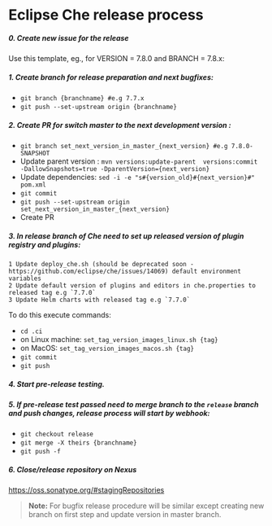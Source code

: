 # Eclipse Che release process

##### 0. Create new issue for the release

Use this template, eg., for VERSION = 7.8.0 and BRANCH = 7.8.x:

<!-- 
RELEASE-TEMPLATE-BEGIN

### Release status
| Owner | Process | Script | Artifact(s) |
| --- | --- | --- | --- |
| <ul><li>[ ] @azatsarynnyy</li></ul>| [che-theia](https://github.com/eclipse/che-theia/blob/master/RELEASE.md) | [***MANUAL***](https://github.com/eclipse/che-theia/blob/master/RELEASE.md) | `quay.io/eclipse/che-theia` |
| <ul><li>[ ] @nickboldt</li></ul>| [che-machine-exec](https://github.com/eclipse/che-machine-exec/blob/master/RELEASE.md) | [RELEASE.sh](https://github.com/eclipse/che-machine-exec/blob/master/RELEASE.sh) | `quay.io/eclipse/che-machine-exec` | 
| <ul><li>[ ] @ibuziuk / @nickboldt</li></ul>| che-plugin-registry | ***MANUAL*** | `quay.io/eclipse/che-plugin-registry` | 
| | | | <ul><li>[ ] Copy nightly/next versions of che-theia & machine-exec as `$VERSION` to master and `$BRANCH` branches</li></ul>| 
| <ul><li>[ ] @nickboldt</li></ul>| [che-devfile-registry](https://github.com/eclipse/che-devfile-registry/blob/master/RELEASE.md) | [RELEASE.sh](https://github.com/eclipse/che-devfile-registry/blob/master/RELEASE.sh) | `quay.io/eclipse/che-devfile-registry` | 
| <ul><li>[ ] @vparfonov / @mkuznets</li></ul>| [che-parent](https://github.com/eclipse/che/blob/master/RELEASE.md) | [***MANUAL***](https://github.com/eclipse/che/blob/master/RELEASE.md) | 
| <ul><li>[ ] @vparfonov / @mkuznets</li></ul>| [che-docs](https://github.com/eclipse/che/blob/master/RELEASE.md) | [***MANUAL***](https://github.com/eclipse/che/blob/master/RELEASE.md) | 
| <ul><li>[ ] @vparfonov / @mkuznets</li></ul>| [che](https://github.com/eclipse/che/blob/master/RELEASE.md) | [***MANUAL***](https://github.com/eclipse/che/blob/master/RELEASE.md) | 
| <ul><li>[ ] @davidfestal</li></ul>| [che-operator](https://github.com/eclipse/che-operator/blob/master/RELEASE.md) | [make-release.sh](https://github.com/eclipse/che-operator/blob/master/make-release.sh) | `quay.io/eclipse/che-operator` | 
| | | | Community operator PRs: <ul><li>[ ] Kubernetes</li><li>[ ] OpenShift</li></ul>| 
| <ul><li>[ ] @tolusha</li></ul>| [chectl](https://github.com/che-incubator/chectl/blob/master/RELEASE.md) | [make-release.sh](https://github.com/che-incubator/chectl/blob/master/make-release.sh) |

RELEASE-TEMPLATE-END
-->

##### 1. Create branch for release preparation and next bugfixes:
* `git branch {branchname} #e.g 7.7.x`
* `git push --set-upstream origin {branchname}`
##### 2. Create PR for switch master to the next development version :
* `git branch set_next_version_in_master_{next_version} #e.g 7.8.0-SNAPSHOT`
* Update parent version : `mvn versions:update-parent  versions:commit -DallowSnapshots=true -DparentVersion={next_version}`
* Update dependencies: `sed -i -e "s#{version_old}#{next_version}#" pom.xml`
* `git commit`
* `git push --set-upstream origin set_next_version_in_master_{next_version}`
* Create PR
##### 3. In release branch of Che need to set up released version of plugin registry and plugins:
    1 Update deploy_che.sh (should be deprecated soon - https://github.com/eclipse/che/issues/14069) default environment variables
    2 Update default version of plugins and editors in che.properties to released tag e.g `7.7.0`
    3 Update Helm charts with released tag e.g `7.7.0`
    
  To do this execute commands:
  * `cd .ci`
  * on Linux machine: `set_tag_version_images_linux.sh {tag}` 
  * on MacOS: `set_tag_version_images_macos.sh {tag}`
  * `git commit` 
  * `git push`
##### 4. Start pre-release testing.
##### 5. If pre-release test passed need to merge branch to the `release` branch and push changes, release process will start by webhook:
* `git checkout release`
* `git merge -X theirs {branchname}`
* `git push -f`
##### 6. Close/release repository on Nexus 
 https://oss.sonatype.org/#stagingRepositories

 > **Note:** For bugfix release procedure will be similar except creating new branch on first step and update version in master branch. 
